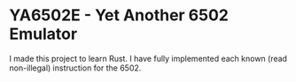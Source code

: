 # YA6502E - Yet Another 6502 Emulator
I made this project to learn Rust. I have fully implemented each known (read non-illegal) instruction for the 6502. 
